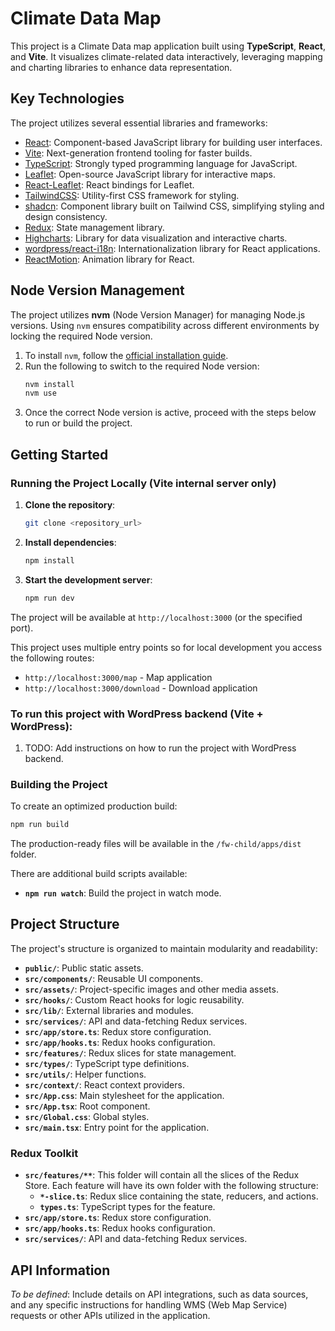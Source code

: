 # Climate Data Map

This project is a Climate Data map application built using **TypeScript**, **React**, and **Vite**. It visualizes climate-related data interactively, leveraging mapping and charting libraries to enhance data representation.

## Key Technologies

The project utilizes several essential libraries and frameworks:

- [React](https://reactjs.org/): Component-based JavaScript library for building user interfaces.
- [Vite](https://vitejs.dev/): Next-generation frontend tooling for faster builds.
- [TypeScript](https://www.typescriptlang.org/): Strongly typed programming language for JavaScript.
- [Leaflet](https://leafletjs.com/): Open-source JavaScript library for interactive maps.
- [React-Leaflet](https://react-leaflet.js.org/): React bindings for Leaflet.
- [TailwindCSS](https://tailwindcss.com/): Utility-first CSS framework for styling.
- [shadcn](https://ui.shadcn.com/): Component library built on Tailwind CSS, simplifying styling and design consistency.
- [Redux](https://redux.js.org/): State management library.
- [Highcharts](https://www.highcharts.com/): Library for data visualization and interactive charts.
- [wordpress/react-i18n](https://github.com/WordPress/gutenberg/blob/d9b726b8451746703cc1b9680487e3726ab4a03f/packages/react-i18n/README.md): Internationalization library for React applications.
- [ReactMotion](https://motion.dev/): Animation library for React.

## Node Version Management

The project utilizes **nvm** (Node Version Manager) for managing Node.js versions. Using `nvm` ensures compatibility across different environments by locking the required Node version.

1. To install `nvm`, follow the [official installation guide](https://github.com/nvm-sh/nvm).
2. Run the following to switch to the required Node version:
   ```bash
   nvm install
   nvm use
   ```
3. Once the correct Node version is active, proceed with the steps below to run or build the project.

## Getting Started

### Running the Project Locally (Vite internal server only)

1. **Clone the repository**:
   ```bash
   git clone <repository_url>
   ```
2. **Install dependencies**:
   ```bash
   npm install
   ```
3. **Start the development server**:
   ```bash
   npm run dev
   ```

The project will be available at `http://localhost:3000` (or the specified port).

This project uses multiple entry points so for local development you access the following routes:
- `http://localhost:3000/map` - Map application
- `http://localhost:3000/download` - Download application

### To run this project with WordPress backend (Vite + WordPress):
1. TODO: Add instructions on how to run the project with WordPress backend.

### Building the Project

To create an optimized production build:

```bash
npm run build
```

The production-ready files will be available in the `/fw-child/apps/dist` folder.

There are additional build scripts available:

- **`npm run watch`**: Build the project in watch mode.

## Project Structure

The project's structure is organized to maintain modularity and readability:

- **`public/`**: Public static assets.
- **`src/components/`**: Reusable UI components.
- **`src/assets/`**: Project-specific images and other media assets.
- **`src/hooks/`**: Custom React hooks for logic reusability.
- **`src/lib/`**: External libraries and modules.
- **`src/services/`**: API and data-fetching Redux services.
- **`src/app/store.ts`**: Redux store configuration.
- **`src/app/hooks.ts`**: Redux hooks configuration.
- **`src/features/`**: Redux slices for state management.
- **`src/types/`**: TypeScript type definitions.
- **`src/utils/`**: Helper functions.
- **`src/context/`**: React context providers.
- **`src/App.css`**: Main stylesheet for the application.
- **`src/App.tsx`**: Root component.
- **`src/Global.css`**: Global styles.
- **`src/main.tsx`**: Entry point for the application.

### Redux Toolkit
- **`src/features/**`**: This folder will contain all the slices of the Redux Store. Each feature will have its own folder with the following structure:
  - **`*-slice.ts`**: Redux slice containing the state, reducers, and actions.
  - **`types.ts`**: TypeScript types for the feature.
- **`src/app/store.ts`**: Redux store configuration.
- **`src/app/hooks.ts`**: Redux hooks configuration.
- **`src/services/`**: API and data-fetching Redux services.

## API Information

*To be defined*: Include details on API integrations, such as data sources, and any specific instructions for handling WMS (Web Map Service) requests or other APIs utilized in the application.
